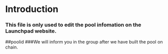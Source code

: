 # Introduction 
### This file is only used to edit the pool infomation on the Launchpad website.
##poolid 
###We will inform you in the group after we have built the pool on chain. 

